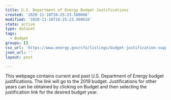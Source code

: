 ```yaml
---
title: U.S. Department of Energy Budget Justifications
created: '2020-11-10T16:25:23.560606'
modified: '2020-11-10T16:25:23.560616'
state: active
type: dataset
tags:
  - Budget
groups: []
csv_url: 'https://www.energy.gov/cfo/listings/budget-justification-supporting-documents'
json_url: ''
layout: post

---
```

This webpage contains current and past U.S. Department of Energy budget justifications.  The link will go to the 2019 budget.  Justifications for other years can be obtained by clicking on Budget and then selecting the justification link for the desired budget year.
